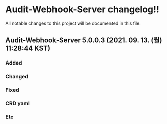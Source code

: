 # Audit-Webhook-Server changelog!!
All notable changes to this project will be documented in this file.

<!-------------------- v5.0.0.3 start -------------------->

## Audit-Webhook-Server 5.0.0.3 (2021. 09. 13. (월) 11:28:44 KST)

### Added

### Changed

### Fixed

### CRD yaml

### Etc
